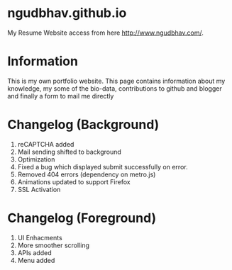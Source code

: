 # ngudbhav.github.io
My Resume Website access from here http://www.ngudbhav.com/.


# Information
This is my own portfolio website. This page contains information about my knowledge, my some of the bio-data, contributions to github and blogger and finally a form to mail me directly


# Changelog (Background)
1)	reCAPTCHA added
2)	Mail sending shifted to background
3)	Optimization
4) 	Fixed a bug which displayed submit successfully on error.
5)	Removed 404 errors (dependency on metro.js)
6)	Animations updated to support Firefox
7)	SSL Activation


# Changelog (Foreground)
1)	UI Enhacments
2)	More smoother scrolling
3)	APIs added
4)	Menu added
